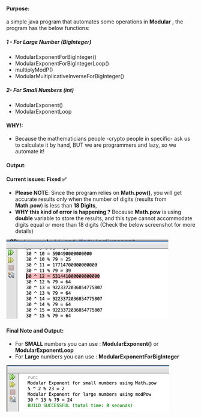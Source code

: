 #### Purpose: 
a simple java program that automates some operations in **Modular** , the program has the below functions: 
##### 1 - For Large Number (BigInteger)
- ModularExponentForBigInteger()
- ModularExponentForBigIntegerLoop()
- multiplyModP()
- ModularMultiplicativeInverseForBigInteger()
##### 2- For Small Numbers (int)
- ModularExponent()
- ModularExponentLoop

#### WHY!: 
- Because the mathematicians people -crypto people in specific- ask us to calculate it by hand, BUT we are programmers and lazy, so we automate it! 

#### Output: 

#### Current issues: Fixed :white_check_mark:
- **Please NOTE**: Since the program relies on **Math.pow()**, you will get accurate results only when the number of digits (results from **Math.pow**) is less than **18 Digits**, 
- **WHY this kind of error is happening ?**
  Because **Math.pow** is using **double** variable to store the results, and this type cannot accommodate digits equal or more than 18 digits (Check the below screenshot for more details)

![alt text](https://raw.githubusercontent.com/0xb1tByte/Postgraduate/master/Cryptography/Assignments/Modular%20Exponentiation/error.png)

#### Final Note and Output: 
- For **SMALL** numbers you can use : **ModularExponent()** or **ModularExponentLoop** 
- For **Large** numbers you can use : **ModularExponentForBigInteger** 

![alt text](https://raw.githubusercontent.com/0xb1tByte/Postgraduate/master/Cryptography/Assignments/Modular%20Exponentiation/outputUpdated.png)
